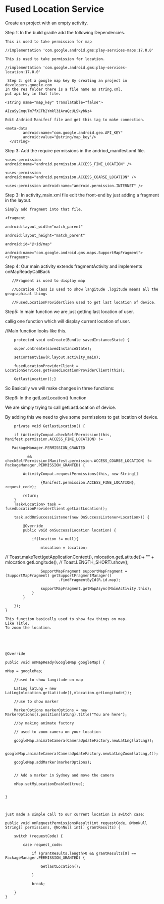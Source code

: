 # Fused Location Service
Create an project with an empty activity.

Step 1: In the build gradle add the following Dependencies.

    This is used to take permission for map
    
    //implementation 'com.google.android.gms:play-services-maps:17.0.0'
    
    This is used to take permission for location.
    
    //implementation 'com.google.android.gms:play-services-location:17.0.0'
     
     Step 2: get a google map key By creating an project in developers.google.com
    In the res folder there is a file name as string.xml.
    put api key in that file.
    
    <string name="map_key" translatable="false">
    
    AIzaSyCmquTm7fXCFb2Ymkl3iAraQcULSkybNz4

    Edit Andriod Manifesf file and get this tag to make connection.
    
    <meta-data
            android:name="com.google.android.geo.API_KEY"
            android:value="@string/map_key"/>
      </string> 
    

Step 3: Add the require permissions in the andriod_manifest.xml file.

    <uses-permission android:name="android.permission.ACCESS_FINE_LOCATION" />
    
    <uses-permission android:name="android.permission.ACCESS_COARSE_LOCATION" />
    
    <uses-permission android:name="android.permission.INTERNET" />
    
Step 3: In activity_main.xml file edit the front-end by just adding a fragment in the layout.

    Simply add fragment into that file.
    
    <fragment
    
    android:layout_width="match_parent"
    
    android:layout_height="match_parent"
    
    android:id="@+id/map"
    
    android:name="com.google.android.gms.maps.SupportMapFragment"></fragment>
       
      
 Step 4: Our main activity extends fragmentActivity and implements onMapReadyCallBack
       
       //Fragment is used to display map
       
       //Location class is used to show langitude ,logitude means all the geographical things
       
       //FusedLocationProviderClien used to get last location of device.
       
       
Step5: In main function we are just getting last location of user.

callig one function which will display current location of user.
       

//Main function looks like this.



        protected void onCreate(Bundle savedInstanceState) {
    
        super.onCreate(savedInstanceState);
        
        setContentView(R.layout.activity_main);
        
        fusedLocationProviderClient = LocationServices.getFusedLocationProviderClient(this);

        GetlastLocation();}



So Basically we will make changes in three functions:

Step6: In the getLastLocation() function

We are simply trying to call getLastLocation of device.

By adding this we need to give some permissions to get location of device.



        private void GetlastLocation() {

        if (ActivityCompat.checkSelfPermission(this, Manifest.permission.ACCESS_FINE_LOCATION) != 
       
       PackageManager.PERMISSION_GRANTED
              
              && checkSelfPermission(Manifest.permission.ACCESS_COARSE_LOCATION) != PackageManager.PERMISSION_GRANTED) {

            ActivityCompat.requestPermissions(this, new String[]
            
                    {Manifest.permission.ACCESS_FINE_LOCATION}, request_code);
                    
            return;
        }
        Task<Location> task = fusedLocationProviderClient.getLastLocation();
        
        task.addOnSuccessListener(new OnSuccessListener<Location>() {
        
            @Override
            public void onSuccess(Location location) {
            
                if(location != null){
                
                    mlocation = location;
                    
//                    Toast.makeText(getApplicationContext(), mlocation.getLatitude()+ "" + mlocation.getLongitude(),
//                            Toast.LENGTH_SHORT).show();

                    SupportMapFragment supportMapFragment = (SupportMapFragment) getSupportFragmentManager()
                            .findFragmentById(R.id.map);
                            
                    supportMapFragment.getMapAsync(MainActivity.this);
                }
            }

        });
    }
    
    This function basically used to show few things on map.
    Like Title.
    To zoom the location.
    
    
    


    @Override

    public void onMapReady(GoogleMap googleMap) {
    
    mMap = googleMap;
        
        //used to show langitude on map
        
        LatLng latLng = new LatLng(mlocation.getLatitude(),mlocation.getLongitude());
        
        //use to show marker
        
        MarkerOptions markerOptions = new MarkerOptions().position(latLng).title("You are here");
        
        //by making animate factory
        
        // used to zoom camera on your location
        
        googleMap.animateCamera(CameraUpdateFactory.newLatLng(latLng));
        
        googleMap.animateCamera(CameraUpdateFactory.newLatLngZoom(latLng,4));
        
        googleMap.addMarker(markerOptions);
        

        // Add a marker in Sydney and move the camera
        
        mMap.setMyLocationEnabled(true);


    }
    
    
    
    just made a simple call to our current location in switch case:
    
    public void onRequestPermissionsResult(int requestCode, @NonNull String[] permissions, @NonNull int[] grantResults) {
    
        switch (requestCode) {
        
            case request_code:
            
                if (grantResults.length>0 && grantResults[0] == PackageManager.PERMISSION_GRANTED) {
                
                    GetlastLocation();
                    
                }
                
                break;
                
        }
    }
